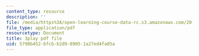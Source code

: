 ```yaml
---
content_type: resource
description: ''
file: /media/https%3A/open-learning-course-data-rc.s3.amazonaws.com/20-219-becoming-the-next-bill-nye-writing-and-hosting-the-educational-show-january-iap-2015/5790b452bfcbb2d989051a27ed4fa05a_AHJDrCiXNRA.pdf
file_type: application/pdf
resourcetype: Document
title: 3play pdf file
uid: 5790b452-bfcb-b2d9-8905-1a27ed4fa05a
---
```

